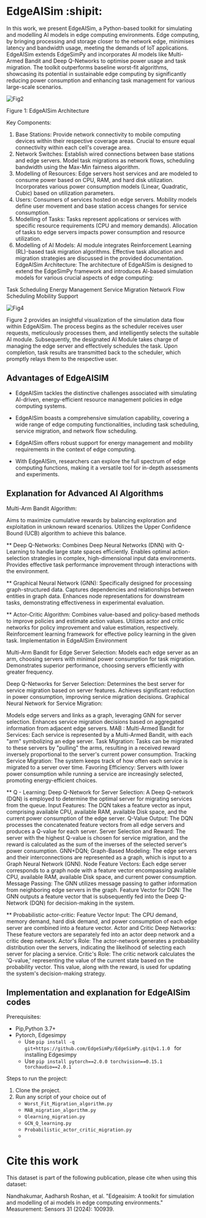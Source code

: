 # EdgeAISim  :shipit:

In this work, we present EdgeAISim, a Python-based toolkit for simulating and modelling AI models in edge computing environments. Edge computing, by bringing processing and storage closer to the network edge, minimises latency and bandwidth usage, meeting the demands of IoT applications. EdgeAISim extends EdgeSimPy and incorporates AI models like Multi-Armed Bandit and Deep Q-Networks to optimise power usage and task migration. The toolkit outperforms baseline worst-fit algorithms, showcasing its potential in sustainable edge computing by significantly reducing power consumption and enhancing task management for various large-scale scenarios.


![Fig2](https://github.com/MuhammedGolec/EdgeAISIM/assets/61287653/41509cd3-cb06-437d-b3ef-c8c0642aa3e4)

Figure 1: EdgeAISim Architecture 

Key Components:
1. Base Stations:
Provide network connectivity to mobile computing devices within their respective coverage areas.
Crucial to ensure equal connectivity within each cell's coverage area.
2. Network Switches:
Establish wired connections between base stations and edge servers.
Model task migrations as network flows, scheduling bandwidth using the Max-Min fairness algorithm.
3. Modelling of Resources:
Edge servers host services and are modeled to consume power based on CPU, RAM, and hard disk utilization.
Incorporates various power consumption models (Linear, Quadratic, Cubic) based on utilization parameters.
4. Users:
Consumers of services hosted on edge servers.
Mobility models define user movement and base station access changes for service consumption.
5. Modelling of Tasks:
Tasks represent applications or services with specific resource requirements (CPU and memory demands).
Allocation of tasks to edge servers impacts power consumption and resource utilization.
6. Modelling of AI Models:
AI module integrates Reinforcement Learning (RL)-based task migration algorithms.
Effective task allocation and migration strategies are discussed in the provided documentation.
EdgeAISim Architecture:
The architecture of EdgeAISim is designed to extend the EdgeSimPy framework and introduces AI-based simulation models for various crucial aspects of edge computing:

Task Scheduling
Energy Management
Service Migration
Network Flow Scheduling
Mobility Support


![Fig4](https://github.com/MuhammedGolec/EdgeAISIM/assets/61287653/796cd491-d0f6-43b0-af0b-0fa825e93199)



Figure 2 provides an insightful visualization of the simulation data flow within EdgeAISim. The process begins as the scheduler receives user requests, meticulously processes them, and intelligently selects the suitable AI module. Subsequently, the designated AI Module takes charge of managing the edge server and effectively schedules the task. Upon completion, task results are transmitted back to the scheduler, which promptly relays them to the respective user.




## Advantages of EdgeAISIM

- EdgeAISim tackles the distinctive challenges associated with simulating AI-driven, energy-efficient resource management policies in edge computing systems.

- EdgeAISim boasts a comprehensive simulation capability, covering a wide range of edge computing functionalities, including task scheduling, service migration, and network flow scheduling.

- EdgeAISim offers robust support for energy management and mobility requirements in the context of edge computing.

- With EdgeAISim, researchers can explore the full spectrum of edge computing functions, making it a versatile tool for in-depth assessments and experiments.

## Explanation for Advanced AI Algorithms

Multi-Arm Bandit Algorithm:

Aims to maximize cumulative rewards by balancing exploration and exploitation in unknown reward scenarios.
Utilizes the Upper Confidence Bound (UCB) algorithm to achieve this balance.

** Deep Q-Networks: Combines Deep Neural Networks (DNN) with Q-Learning to handle large state spaces efficiently.
Enables optimal action-selection strategies in complex, high-dimensional input data environments.
Provides effective task performance improvement through interactions with the environment.

** Graphical Neural Network (GNN): Specifically designed for processing graph-structured data.
Captures dependencies and relationships between entities in graph data.
Enhances node representations for downstream tasks, demonstrating effectiveness in experimental evaluation.

** Actor-Critic Algorithm: Combines value-based and policy-based methods to improve policies and estimate action values.
Utilizes actor and critic networks for policy improvement and value estimation, respectively.
Reinforcement learning framework for effective policy learning in the given task.
Implementation in EdgeAISim Environment

Multi-Arm Bandit for Edge Server Selection: Models each edge server as an arm, choosing servers with minimal power consumption for task migration.
Demonstrates superior performance, choosing servers efficiently with greater frequency.
 
Deep Q-Networks for Server Selection:
Determines the best server for service migration based on server features.
Achieves significant reduction in power consumption, improving service migration decisions.
 Graphical Neural Network for Service Migration:

Models edge servers and links as a graph, leveraging GNN for server selection.
Enhances service migration decisions based on aggregated information from adjacent edge servers.
MAB :
Multi-Armed Bandit for Services: Each service is represented by a Multi-Armed Bandit, with each "arm" symbolizing an edge server.
Task Migration: Tasks can be migrated to these servers by "pulling" the arms, resulting in a received reward inversely proportional to the server's current power consumption.
Tracking Service Migration: The system keeps track of how often each service is migrated to a server over time.
Favoring Efficiency: Servers with lower power consumption while running a service are increasingly selected, promoting energy-efficient choices.

** Q - Learning: Deep Q-Network for Server Selection: A Deep Q-network (DQN) is employed to determine the optimal server for migrating services from the queue.
Input Features: The DQN takes a feature vector as input, comprising available CPU, available RAM, available Disk space, and the current power consumption of the edge server.
Q-Value Output: The DQN processes the concatenated feature vectors from all edge servers and produces a Q-value for each server.
Server Selection and Reward: The server with the highest Q-value is chosen for service migration, and the reward is calculated as the sum of the inverses of the selected server's power consumption.
GNN+DQN;
Graph-Based Modeling: The edge servers and their interconnections are represented as a graph, which is input to a Graph Neural Network (GNN).
Node Feature Vectors: Each edge server corresponds to a graph node with a feature vector encompassing available CPU, available RAM, available Disk space, and current power consumption.
Message Passing: The GNN utilizes message passing to gather information from neighboring edge servers in the graph.
Feature Vector for DQN: The GNN outputs a feature vector that is subsequently fed into the Deep Q-Network (DQN) for decision-making in the system.

** Probabilistic actor-critic: Feature Vector Input: The CPU demand, memory demand, hard disk demand, and power consumption of each edge server are combined into a feature vector.
Actor and Critic Deep Networks: These feature vectors are separately fed into an actor deep network and a critic deep network.
Actor's Role: The actor-network generates a probability distribution over the servers, indicating the likelihood of selecting each server for placing a service.
Critic's Role: The critic network calculates the 'Q-value,' representing the value of the current state based on the probability vector. This value, along with the reward, is used for updating the system's decision-making strategy.

## Implementation and explanation for EdgeAISim codes



Prerequisites:  
* Pip,Python 3.7+  
* Pytorch, Edgesimpy  
  - Use `pip install -q git+https://github.com/EdgeSimPy/EdgeSimPy.git@v1.1.0 ` for installing Edgesimpy
  - Use `pip install pytorch==2.0.0 torchvision==0.15.1 torchaudio==2.0.1`



Steps to run the project:
1. Clone the project.
2. Run any script of your choice out of  
   - ```Worst_Fit_Migration_algorithm.py```  
   - ```MAB_migration_algorithm.py```  
   - ```Qlearning_migration.py```  
   - ```GCN_Q_learning.py```  
   - ```Probabilistic_actor_critic_migration.py```
   - 

# Cite this work
This dataset is part of the following publication, please cite when using this dataset:

Nandhakumar, Aadharsh Roshan, et al. "Edgeaisim: A toolkit for simulation and modelling of ai models in edge computing environments." Measurement: Sensors 31 (2024): 100939.
